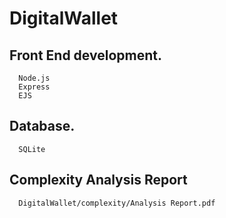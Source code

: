 # DigitalWallet


## Front End development.
      Node.js	
      Express	
      EJS	


## Database.
      SQLite
    
## Complexity Analysis Report
      DigitalWallet/complexity/Analysis Report.pdf
   
